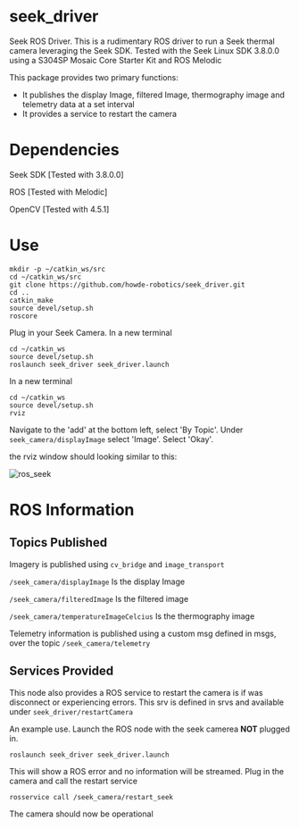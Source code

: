 # seek_driver
Seek ROS Driver. This is a rudimentary ROS driver to run a Seek thermal camera leveraging the Seek SDK.
Tested with the Seek Linux SDK 3.8.0.0 using a S304SP Mosaic Core Starter Kit and ROS Melodic

This package provides two primary functions:
- It publishes the display Image, filtered Image, thermography image and telemetry data at a set interval
- It provides a service to restart the camera

# Dependencies
Seek SDK [Tested with 3.8.0.0]

ROS [Tested with Melodic]

OpenCV [Tested with 4.5.1]

# Use

```
mkdir -p ~/catkin_ws/src
cd ~/catkin_ws/src
git clone https://github.com/howde-robotics/seek_driver.git
cd ..
catkin_make
source devel/setup.sh
roscore
```
Plug in your Seek Camera.
In a new terminal
```
cd ~/catkin_ws
source devel/setup.sh
roslaunch seek_driver seek_driver.launch
```
In a new terminal
```
cd ~/catkin_ws
source devel/setup.sh
rviz
```

Navigate to the 'add' at the bottom left, select 'By Topic'. Under `seek_camera/displayImage` select 'Image'. Select 'Okay'.

the rviz window should looking similar to this:

![ros_seek](https://user-images.githubusercontent.com/38704785/112682748-effb2280-8e46-11eb-964f-3178d762d4d9.png)

# ROS Information
## Topics Published

Imagery is published using `cv_bridge` and `image_transport`

`/seek_camera/displayImage` Is the display Image

`/seek_camera/filteredImage` Is the filtered image

`/seek_camera/temperatureImageCelcius` Is the thermography image

Telemetry information is published using a custom msg defined in msgs, over the topic `/seek_camera/telemetry`

## Services Provided
This node also provides a ROS service to restart the camera is if was disconnect or experiencing errors. This srv is defined in srvs and available under `seek_driver/restartCamera`

An example use. Launch the ROS node with the seek camerea **NOT** plugged in.
```
roslaunch seek_driver seek_driver.launch
```

This will show a ROS error and no information will be streamed. Plug in the camera and call the restart service

```
rosservice call /seek_camera/restart_seek
```
The camera should now be operational
